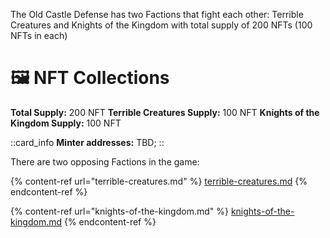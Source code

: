 <p>The Old Castle Defense has two Factions that fight each other: Terrible Creatures and 
Knights of the Kingdom with total supply of 200 NFTs (100 NFTs in each)</p>

# 🖼 NFT Collections

**Total Supply:** 200 NFT
**Terrible Creatures Supply:** 100 NFT
**Knights of the Kingdom Supply:** 100 NFT

::card_info
**Minter addresses:** TBD;
::

There are two opposing Factions in the game:

{% content-ref url="terrible-creatures.md" %}
[terrible-creatures.md](nft-collections/terrible-creatures.md)
{% endcontent-ref %}

{% content-ref url="knights-of-the-kingdom.md" %}
[knights-of-the-kingdom.md](nft-collections/knights-of-the-kingdom.md)
{% endcontent-ref %}